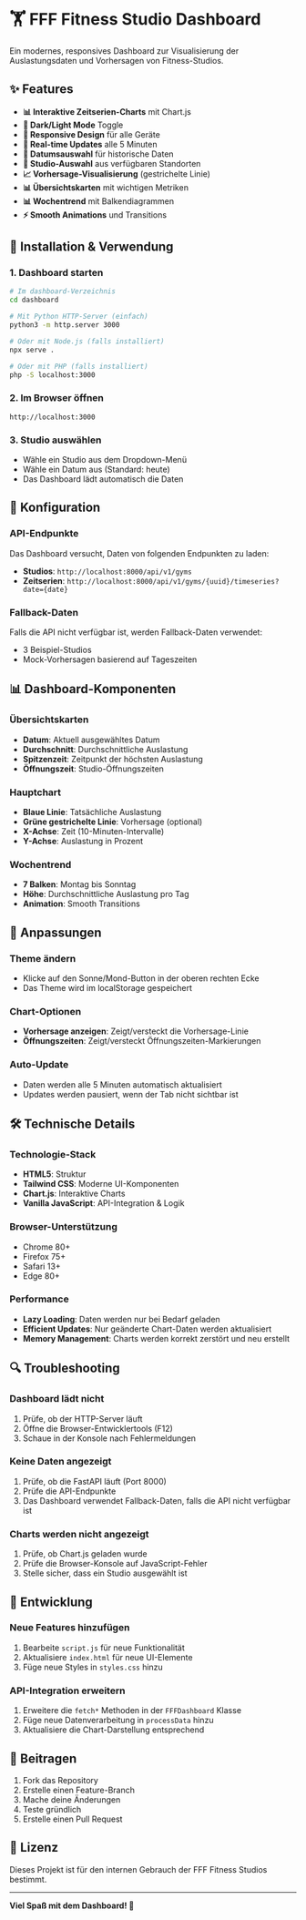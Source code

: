 # 🏋️ FFF Fitness Studio Dashboard

Ein modernes, responsives Dashboard zur Visualisierung der Auslastungsdaten und Vorhersagen von Fitness-Studios.

## ✨ Features

- **📊 Interaktive Zeitserien-Charts** mit Chart.js
- **🌙 Dark/Light Mode** Toggle
- **📱 Responsive Design** für alle Geräte
- **🔄 Real-time Updates** alle 5 Minuten
- **📅 Datumsauswahl** für historische Daten
- **🏢 Studio-Auswahl** aus verfügbaren Standorten
- **📈 Vorhersage-Visualisierung** (gestrichelte Linie)
- **📊 Übersichtskarten** mit wichtigen Metriken
- **📊 Wochentrend** mit Balkendiagrammen
- **⚡ Smooth Animations** und Transitions

## 🚀 Installation & Verwendung

### 1. Dashboard starten
```bash
# Im dashboard-Verzeichnis
cd dashboard

# Mit Python HTTP-Server (einfach)
python3 -m http.server 3000

# Oder mit Node.js (falls installiert)
npx serve .

# Oder mit PHP (falls installiert)
php -S localhost:3000
```

### 2. Im Browser öffnen
```
http://localhost:3000
```

### 3. Studio auswählen
- Wähle ein Studio aus dem Dropdown-Menü
- Wähle ein Datum aus (Standard: heute)
- Das Dashboard lädt automatisch die Daten

## 🔧 Konfiguration

### API-Endpunkte
Das Dashboard versucht, Daten von folgenden Endpunkten zu laden:

- **Studios**: `http://localhost:8000/api/v1/gyms`
- **Zeitserien**: `http://localhost:8000/api/v1/gyms/{uuid}/timeseries?date={date}`

### Fallback-Daten
Falls die API nicht verfügbar ist, werden Fallback-Daten verwendet:
- 3 Beispiel-Studios
- Mock-Vorhersagen basierend auf Tageszeiten

## 📊 Dashboard-Komponenten

### Übersichtskarten
- **Datum**: Aktuell ausgewähltes Datum
- **Durchschnitt**: Durchschnittliche Auslastung
- **Spitzenzeit**: Zeitpunkt der höchsten Auslastung
- **Öffnungszeit**: Studio-Öffnungszeiten

### Hauptchart
- **Blaue Linie**: Tatsächliche Auslastung
- **Grüne gestrichelte Linie**: Vorhersage (optional)
- **X-Achse**: Zeit (10-Minuten-Intervalle)
- **Y-Achse**: Auslastung in Prozent

### Wochentrend
- **7 Balken**: Montag bis Sonntag
- **Höhe**: Durchschnittliche Auslastung pro Tag
- **Animation**: Smooth Transitions

## 🎨 Anpassungen

### Theme ändern
- Klicke auf den Sonne/Mond-Button in der oberen rechten Ecke
- Das Theme wird im localStorage gespeichert

### Chart-Optionen
- **Vorhersage anzeigen**: Zeigt/versteckt die Vorhersage-Linie
- **Öffnungszeiten**: Zeigt/versteckt Öffnungszeiten-Markierungen

### Auto-Update
- Daten werden alle 5 Minuten automatisch aktualisiert
- Updates werden pausiert, wenn der Tab nicht sichtbar ist

## 🛠️ Technische Details

### Technologie-Stack
- **HTML5**: Struktur
- **Tailwind CSS**: Moderne UI-Komponenten
- **Chart.js**: Interaktive Charts
- **Vanilla JavaScript**: API-Integration & Logik

### Browser-Unterstützung
- Chrome 80+
- Firefox 75+
- Safari 13+
- Edge 80+

### Performance
- **Lazy Loading**: Daten werden nur bei Bedarf geladen
- **Efficient Updates**: Nur geänderte Chart-Daten werden aktualisiert
- **Memory Management**: Charts werden korrekt zerstört und neu erstellt

## 🔍 Troubleshooting

### Dashboard lädt nicht
1. Prüfe, ob der HTTP-Server läuft
2. Öffne die Browser-Entwicklertools (F12)
3. Schaue in der Konsole nach Fehlermeldungen

### Keine Daten angezeigt
1. Prüfe, ob die FastAPI läuft (Port 8000)
2. Prüfe die API-Endpunkte
3. Das Dashboard verwendet Fallback-Daten, falls die API nicht verfügbar ist

### Charts werden nicht angezeigt
1. Prüfe, ob Chart.js geladen wurde
2. Prüfe die Browser-Konsole auf JavaScript-Fehler
3. Stelle sicher, dass ein Studio ausgewählt ist

## 📝 Entwicklung

### Neue Features hinzufügen
1. Bearbeite `script.js` für neue Funktionalität
2. Aktualisiere `index.html` für neue UI-Elemente
3. Füge neue Styles in `styles.css` hinzu

### API-Integration erweitern
1. Erweitere die `fetch*` Methoden in der `FFFDashboard` Klasse
2. Füge neue Datenverarbeitung in `processData` hinzu
3. Aktualisiere die Chart-Darstellung entsprechend

## 🤝 Beitragen

1. Fork das Repository
2. Erstelle einen Feature-Branch
3. Mache deine Änderungen
4. Teste gründlich
5. Erstelle einen Pull Request

## 📄 Lizenz

Dieses Projekt ist für den internen Gebrauch der FFF Fitness Studios bestimmt.

---

**Viel Spaß mit dem Dashboard! 🎉**
